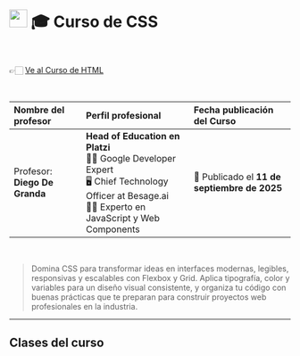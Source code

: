 
# <img width="32px" src="https://static.platzi.com/media/achievements/piezas-curso-de-fundamentos-de-css_badge-495a6456-77ae-4ede-8cc3-7678710e3d80.png"/> 🎓 Curso de CSS

  <br/>

  👉🏻 [Ve al Curso de HTML](https://platzi.com/cursos/css)
  
  <br/>

  | Nombre del profesor | Perfil profesional | Fecha publicación del Curso |
  | :--- | :--- | :--- |
  | Profesor: **Diego De Granda** | **Head of Education en Platzi** <br/> 👨‍🏫 Google Developer Expert <br/> 🖥️ Chief Technology Officer at Besage.ai <br/> 👨‍💻 Experto en JavaScript y Web Components | 📅 Publicado el **11 de septiembre de 2025** |
  
  <br/>


> Domina CSS para transformar ideas en interfaces modernas, legibles, responsivas y escalables con Flexbox y Grid. Aplica tipografía, color y variables para un diseño visual consistente, y organiza tu código con buenas prácticas que te preparan para construir proyectos web profesionales en la industria.

---

## Clases del curso
